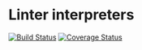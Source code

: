 # Linter interpreters

[![Build Status](https://travis-ci.org/SticklerCI/linter-interpreter.svg?branch=master)](https://travis-ci.org/SticklerCI/linter-interpreter)
[![Coverage Status](https://coveralls.io/repos/github/SticklerCI/linter-interpreter/badge.svg?branch=master)](https://coveralls.io/github/SticklerCI/linter-interpreter?branch=master)
